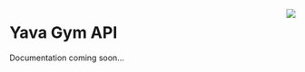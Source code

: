 <img align="right" src="https://i.imgur.com/LfjUZHs.png"></div>

<h1 align="left">Yava Gym API</h1>

Documentation coming soon...
